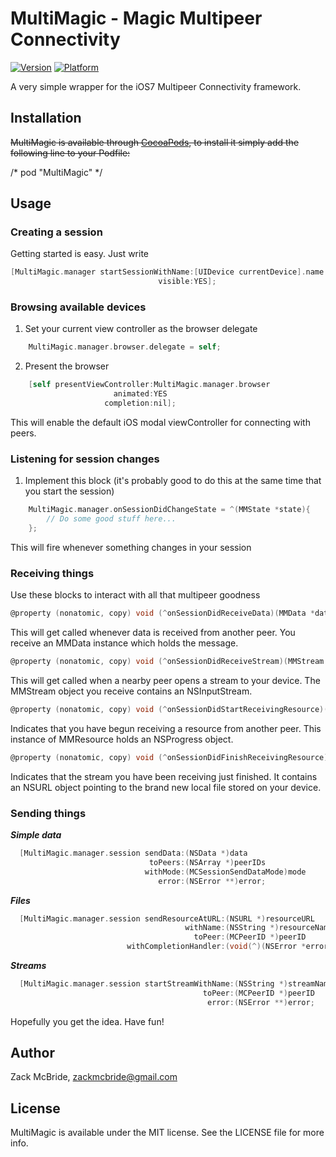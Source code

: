 # MultiMagic - Magic Multipeer Connectivity

[![Version](http://cocoapod-badges.herokuapp.com/v/MultiMagic/badge.png)](http://cocoadocs.org/docsets/MultiMagic)
[![Platform](http://cocoapod-badges.herokuapp.com/p/MultiMagic/badge.png)](http://cocoadocs.org/docsets/MultiMagic)

A very simple wrapper for the iOS7 Multipeer Connectivity framework. 

## Installation

~~MultiMagic is available through [CocoaPods](http://cocoapods.org), to install
it simply add the following line to your Podfile:~~

   /* pod "MultiMagic" */


## Usage

### Creating a session

Getting started is easy. Just write

```objective-c
[MultiMagic.manager startSessionWithName:[UIDevice currentDevice].name
                                 visible:YES];
```

### Browsing available devices

1. Set your current view controller as the browser delegate

```objective-c
    MultiMagic.manager.browser.delegate = self;
```

2. Present the browser

```objective-c
    [self presentViewController:MultiMagic.manager.browser 
                       animated:YES 
                     completion:nil];
```

This will enable the default iOS modal viewController for connecting with peers.

### Listening for session changes

1. Implement this block (it's probably good to do this at the same time that you start the session)

```objective-c
    MultiMagic.manager.onSessionDidChangeState = ^(MMState *state){
        // Do some good stuff here...
    };
```

This will fire whenever something changes in your session

### Receiving things

Use these blocks to interact with all that multipeer goodness

```objective-c
@property (nonatomic, copy) void (^onSessionDidReceiveData)(MMData *data);
```

This will get called whenever data is received from another peer. You receive an MMData instance which holds the message.


```objective-c
@property (nonatomic, copy) void (^onSessionDidReceiveStream)(MMStream *stream);
```

This will get called when a nearby peer opens a stream to your device. The MMStream object you receive contains an NSInputStream.


```objective-c
@property (nonatomic, copy) void (^onSessionDidStartReceivingResource)(MMResource *resource);
```

Indicates that you have begun receiving a resource from another peer. This instance of MMResource holds an NSProgress object.


```objective-c
@property (nonatomic, copy) void (^onSessionDidFinishReceivingResource)(MMResource *resource);
```

Indicates that the stream you have been receiving just finished. It contains an NSURL object pointing to the brand new local file stored on your device.

### Sending things

  ***Simple data***
  
  ```objective-c
    [MultiMagic.manager.session sendData:(NSData *)data 
                                 toPeers:(NSArray *)peerIDs 
                                withMode:(MCSessionSendDataMode)mode 
                                   error:(NSError **)error;
  ```
  
  ***Files***
  
  ```objective-c
    [MultiMagic.manager.session sendResourceAtURL:(NSURL *)resourceURL 
                                         withName:(NSString *)resourceName 
                                           toPeer:(MCPeerID *)peerID
                            withCompletionHandler:(void(^)(NSError *error))completionHandler;
  ```
  
  ***Streams***
  
  ```objective-c
    [MultiMagic.manager.session startStreamWithName:(NSString *)streamName 
                                             toPeer:(MCPeerID *)peerID 
                                              error:(NSError **)error;
  ```
Hopefully you get the idea. Have fun!

## Author

Zack McBride, zackmcbride@gmail.com

## License

MultiMagic is available under the MIT license. See the LICENSE file for more info.

